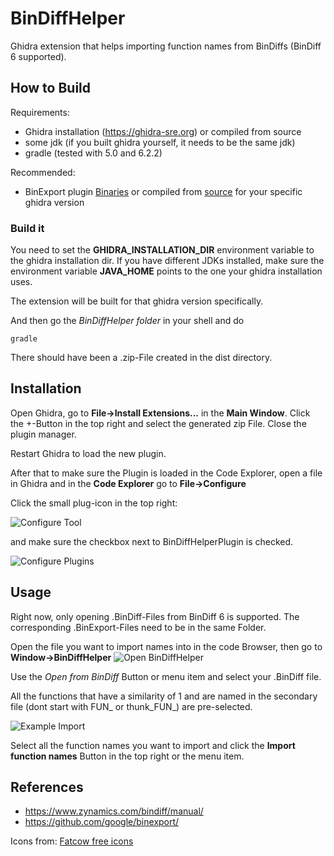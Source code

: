 # BinDiffHelper

Ghidra extension that helps importing function names from BinDiffs (BinDiff 6 supported).

## How to Build
Requirements:

* Ghidra installation (https://ghidra-sre.org) or compiled from source
* some jdk (if you built ghidra yourself, it needs to be the same jdk)
* gradle (tested with 5.0 and 6.2.2)

Recommended:
* BinExport plugin [Binaries](https://github.com/google/binexport/releases) or compiled from [source](https://github.com/google/binexport/tree/master/java/BinExport) for your specific ghidra version

### Build it
You need to set the **GHIDRA_INSTALLATION_DIR** environment variable to the ghidra installation dir.
If you have different JDKs installed, make sure the environment variable **JAVA_HOME** points to the one your ghidra installation uses.

The extension will be built for that ghidra version specifically.

And then go the *BinDiffHelper folder* in your shell and do

```
gradle
```

There should have been a .zip-File created in the dist directory.

## Installation

Open Ghidra, go to **File->Install Extensions...** in the **Main Window**. Click the +-Button in the top right and select the generated zip File. Close the plugin manager.

Restart Ghidra to load the new plugin.

After that to make sure the Plugin is loaded in the Code Explorer, open a file in Ghidra and in the **Code Explorer** go to **File->Configure**

Click the small plug-icon in the top right:

![Configure Tool](https://i.imgur.com/xVqdY9U.png)

and make sure the checkbox next to BinDiffHelperPlugin is checked.

![Configure Plugins](https://i.imgur.com/n6yhIpz.png)

## Usage

Right now, only opening .BinDiff-Files from BinDiff 6 is supported. The corresponding .BinExport-Files need to be in the same Folder.

Open the file you want to import names into in the code Browser, then go to **Window->BinDiffHelper**
![Open BinDiffHelper](https://i.imgur.com/nl5Jino.png)

Use the *Open from BinDiff* Button or menu item and select your .BinDiff file.

All the functions that have a similarity of 1 and are named in the secondary file (dont start with FUN_ or thunk_FUN_) are pre-selected.

![Example Import](https://i.imgur.com/b9HXm3s.png)

Select all the function names you want to import and click the **Import function names** Button in the top right or the menu item.


## References
* https://www.zynamics.com/bindiff/manual/
* https://github.com/google/binexport/

Icons from: [Fatcow free icons](https://www.fatcow.com/free-icons)
